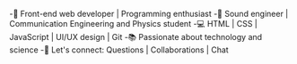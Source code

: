 -👋 Front-end web developer | Programming enthusiast
-🎵 Sound engineer | Communication Engineering and Physics student
-💻 HTML | CSS | JavaScript | UI/UX design | Git
-📚 Passionate about technology and science
-🌟 Let's connect: Questions | Collaborations | Chat



<!---
Shyar-afrini/Shyar-afrini is a ✨ special ✨ repository because its `README.md` (this file) appears on your GitHub profile.
You can click the Preview link to take a look at your changes.
--->

